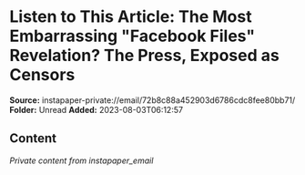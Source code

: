 # Listen to This Article: The Most Embarrassing "Facebook Files" Revelation? The Press, Exposed as Censors

**Source:** instapaper-private://email/72b8c88a452903d6786cdc8fee80bb71/
**Folder:** Unread
**Added:** 2023-08-03T06:12:57




## Content
*Private content from instapaper_email*
